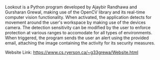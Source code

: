 Lookout is a Python program developed by Ajaybir Randhawa and Gursharan Grewal, 
making use of the OpenCV library and its real-time computer vision functionality. When
activated, the application detects for movement around the user's workspace by making 
use of the devices camera. The detection sensitivity can be modified by the user to 
enforce protection at various ranges to accomodate for all types of environments. When 
triggered, the program sends the user an alert using the provided email, attaching the 
image containing the activity for its security measures.

Website Link: https://www.cs.ryerson.ca/~g33grewa/Website.html
